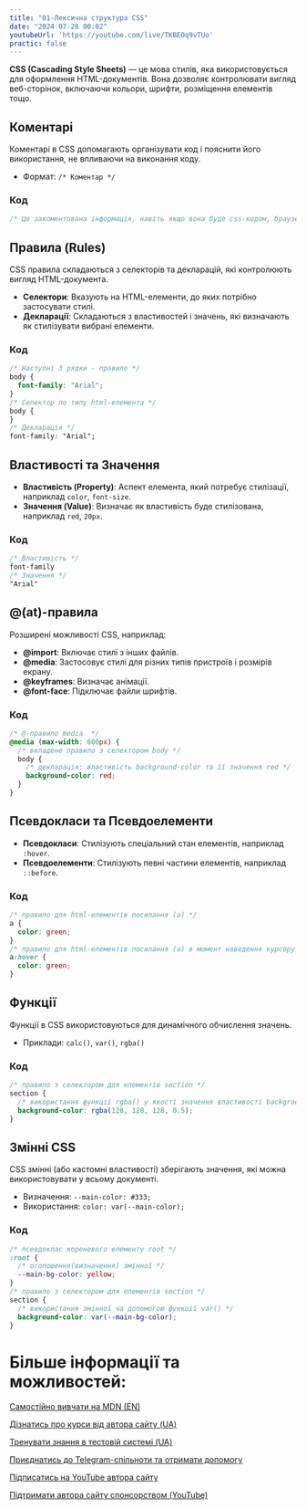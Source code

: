 ```yaml
---
title: "01-Лексична структура CSS"
date: "2024-07-28 00:02"
youtubeUrl: 'https://youtube.com/live/TKBEOq9vTUo'
practic: false
---
```


**CSS (Cascading Style Sheets)** — це мова стилів, яка використовується для оформлення HTML-документів. Вона дозволяє контролювати вигляд веб-сторінок, включаючи кольори, шрифти, розміщення елементів тощо.

## Коментарі

Коментарі в CSS допомагають організувати код і пояснити його використання, не впливаючи на виконання коду.

- Формат: `/* Коментар */`

### Код

```css
/* Це закоментована інформація, навіть якщо вона буде css-кодом, браузер проігнорує її */
```

## Правила (Rules)

CSS правила складаються з селекторів та декларацій, які контролюють вигляд HTML-документа.

- **Селектори**: Вказують на HTML-елементи, до яких потрібно застосувати стилі.
- **Декларації**: Складаються з властивостей і значень, які визначають як стилізувати вибрані елементи.

### Код

```css
/* Наступні 3 рядки - правило */
body {
  font-family: "Arial";
}
/* Селектор по типу html-елемента */
body {
}
/* Декларація */
font-family: "Arial";
```

## Властивості та Значення

- **Властивість (Property)**: Аспект елемента, який потребує стилізації, наприклад `color`, `font-size`.
- **Значення (Value)**: Визначає як властивість буде стилізована, наприклад `red`, `20px`.

### Код

```css
/* Властивість */
font-family
/* Значення */
"Arial"
```

## @(at)-правила

Розширені можливості CSS, наприклад:

- **@import**: Включає стилі з інших файлів.
- **@media**: Застосовує стилі для різних типів пристроїв і розмірів екрану.
- **@keyframes**: Визначає анімації.
- **@font-face**: Підключає файли шрифтів.

### Код

```css
/* @-правило media  */
@media (max-width: 600px) {
  /* вкладене правило з селектором body */
  body {
    /* декларація: властивість background-color та її значення red */
    background-color: red;
  }
}
```

## Псевдокласи та Псевдоелементи

- **Псевдокласи**: Стилізують спеціальний стан елементів, наприклад `:hover`.
- **Псевдоелементи**: Стилізують певні частини елементів, наприклад `::before`.

### Код

```css
/* правило для html-елементів посилання (a) */
a {
  color: green;
}
/* правило для html-елементів посилання (a) в момент наведення курсору маніпулятора */
a:hover {
  color: green;
}
```

## Функції

Функції в CSS використовуються для динамічного обчислення значень.

- Приклади: `calc()`, `var()`, `rgba()`

### Код

```css
/* правило з селектором для елементів section */
section {
  /* використання функції rgba() у якості значення властивості background-color */
  background-color: rgba(128, 128, 128, 0.5);
}
```

## Змінні CSS

CSS змінні (або кастомні властивості) зберігають значення, які можна використовувати у всьому документі.

- Визначення: `--main-color: #333;`
- Використання: `color: var(--main-color);`

### Код

```css
/* псевдоклас кореневого елементу root */
:root {
  /* оголошення(визначення) змінної */
  --main-bg-color: yellow;
}
/* правило з селектором для елементів section */
section {
  /* використання змінної ча допомогою функції var() */
  background-color: var(--main-bg-color);
}
```

# Більше інформації та можливостей:

[Самостійно вивчати на MDN (EN)](https://developer.mozilla.org/en-US/curriculum/)

[Дізнатись про курси від автора сайту (UA)](https://learningtogetherua.github.io/courses/)

[Тренувати знання в тестовій системі (UA)](https://testeducatorua.github.io/itest/)

[Приєднатись до Telegram-спільноти та отримати допомогу](https://t.me/profrontendua)

[Підписатись на YouTube автора сайту](https://www.youtube.com/@itmentor)

[Підтримати автора сайту спонсорством (YouTube)](https://www.youtube.com/channel/UCo8KNXmB8Yb_07FzwCL6HgQ/join)
